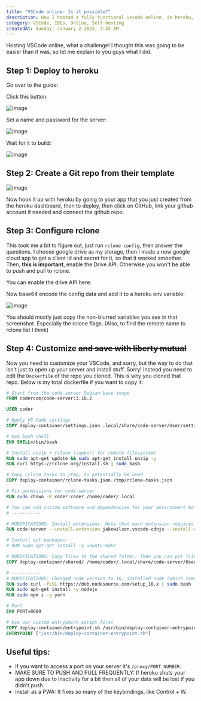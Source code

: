 ```yaml
---
title: "VSCode online: Is it possible?"
description: How I hosted a fully functional vscode online, in heroku, for free
category: VSCode, IDEs, Online, Self-hosting
createdAt: Sunday, January 2 2022, 7:33 AM
---
```


Hosting VSCode online, what a challenge! I thought this was going to be easier than it was, so let me explain to you guys what I did.

## Step 1: Deploy to heroku

Go over to the guide:

<LinkPreview url="https://github.com/coder/deploy-code-server/blob/main/guides/heroku.md"></LinkPreview>

Click this button:

![image](https://user-images.githubusercontent.com/61319150/147876844-55cc4fd9-a488-45f9-a19c-e439e0cbfdfc.png)

Set a name and password for the server:

![image](https://user-images.githubusercontent.com/61319150/147876882-9944183f-f437-4df5-b9a1-4963f607a70c.png)

Wait for it to build:

![image](https://user-images.githubusercontent.com/61319150/147876906-2696a39c-0add-4c60-9280-4b043da55aff.png)

## Step 2: Create a Git repo from their template

![image](https://user-images.githubusercontent.com/61319150/147877005-48e29252-849e-4f52-9f84-fa6a4527ea08.png)

Now hook it up with heroku by going to your app that you just created from the heroku dashboard, then to deploy, then click on GitHub, link your github account if needed and connect the github repo.

## Step 3: Configure rclone

This took me a bit to figure out, just run `rclone config`, then answer the questions. I choose google drive as my storage, then I made a new google cloud app to get a client id and secret for it, so that it worked smoother. Then, **this is important**, enable the Drive API. Otherwise you won't be able to push and pull to rclone.

You can enable the drive API here:

<LinkPreview url="https://developers.google.com/drive/api/v3/enable-drive-api"></LinkPreview>

Now base64 encode the config data and add it to a heroku env variable:

![image](https://user-images.githubusercontent.com/61319150/147877178-e5c8a5ef-f333-485e-a783-3bad9b5b6e67.png)

You should mostly just copy the non-blurred variables you see in that screenshot. Especially the rclone flags. (Also, to find the remote name to rclone list I think)

## Step 4: Customize ~~and save with liberty mutual~~

Now you need to customize your VSCode, and sorry, but the way to do that isn't just to open up your server and install stuff. Sorry! Instead you need to edit the `Dockerfile` of the repo you cloned. This is why you cloned that repo. Below is my total dockerfile if you want to copy it:

```dockerfile
# Start from the code-server Debian base image
FROM codercom/code-server:3.10.2

USER coder

# Apply VS Code settings
COPY deploy-container/settings.json .local/share/code-server/User/settings.json

# Use bash shell
ENV SHELL=/bin/bash

# Install unzip + rclone (support for remote filesystem)
RUN sudo apt-get update && sudo apt-get install unzip -y
RUN curl https://rclone.org/install.sh | sudo bash

# Copy rclone tasks to /tmp, to potentially be used
COPY deploy-container/rclone-tasks.json /tmp/rclone-tasks.json

# Fix permissions for code-server
RUN sudo chown -R coder:coder /home/coder/.local

# You can add custom software and dependencies for your environment below
# -----------

# MODIFICATIONS: Install extensions. Note that each extension requires `--install-extension [name]`.
RUN code-server --install-extension jakewilson.vscode-cdnjs --install-extension dbaeumer.vscode-eslint --install-extension teabyii.ayu --install-extension streetsidesoftware.code-spell-checker --install-extension cmstead.jsrefactor --install-extension ritwickdey.LiveServer --install-extension PKief.material-icon-theme --install-extension sdras.night-owl --install-extension esbenp.prettier-vscode --install-extension svelte.svelte-vscode --install-extension actboy168.tasks --install-extension bradlc.vscode-tailwindcss

# Install apt packages:
# RUN sudo apt-get install -y ubuntu-make

# MODIFICATIONS: Copy files to the shared folder. Then you can put files like `settings.json`, `snippets/javascript.json` and more.
COPY deploy-container/shared/ /home/coder/.local/share/code-server/User/

# -----------
# MODIFICATIONS: Changed node version to 16, installed node (which comes with npm), and yarn
RUN sudo curl -fsSL https://deb.nodesource.com/setup_16.x | sudo bash -
RUN sudo apt-get install -y nodejs
RUN sudo npm i -g yarn

# Port
ENV PORT=8080

# Use our custom entrypoint script first
COPY deploy-container/entrypoint.sh /usr/bin/deploy-container-entrypoint.sh
ENTRYPOINT ["/usr/bin/deploy-container-entrypoint.sh"]
```

## Useful tips:

- If you want to access a port on your server it's `/proxy/PORT_NUMBER`.
- MAKE SURE TO PUSH AND PULL FREQUENTLY: If heroku shuts your app down due to inactivity for a bit then all of your data will be lost if you didn't push.
- Install as a PWA: It fixes so many of the keybindings, like Control + W.
